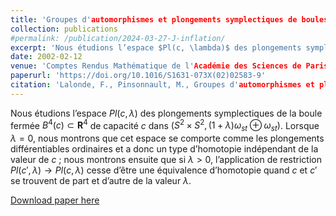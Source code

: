 ```yaml
---
title: 'Groupes d'automorphismes et plongements symplectiques de boules dans les variétés rationnelles'
collection: publications
#permalink: /publication/2024-03-27-J-inflation/ 
excerpt: 'Nous étudions l’espace $Pl(c, \lambda)$ des plongements symplectiques de la boule fermée $B^4(c) \subset\mathbf{R}^4$ de capacité $c$ dans $(S^2 \times S^2,(1+\lambda)\omega_{st}\oplus\omega_{st})$.'
date: 2002-02-12
venue: 'Comptes Rendus Mathématique de l'Académie des Sciences de Paris'
paperurl: 'https://doi.org/10.1016/S1631-073X(02)02583-9'
citation: 'Lalonde, F., Pinsonnault, M., Groupes d'automorphismes et plongements symplectiques de boules dans les variétés rationnelles. C. R. Math. Acad. Sci. Paris 335 (2002), no.11, 931–934.'
---
```

Nous étudions l’espace $Pl(c, \lambda)$ des plongements symplectiques de la boule fermée $B^4(c) \subset\mathbf{R}^4$ de capacité $c$ dans $(S^2 \times S^2,(1+\lambda)\omega_{st}\oplus\omega_{st})$. Lorsque $\lambda = 0$, nous montrons que cet espace se comporte comme les plongements différentiables ordinaires et a donc un type d’homotopie indépendant de la valeur de $c$ ; nous montrons ensuite que si $\lambda > 0$, l’application de restriction $Pl(c', \lambda)\to Pl(c, \lambda)$ cesse d’être une équivalence d’homotopie quand $c$ et $c'$ se trouvent de part et d’autre de la valeur $\lambda$.

[Download paper here](https://doi.org/10.1016/S1631-073X(02)02583-9)
